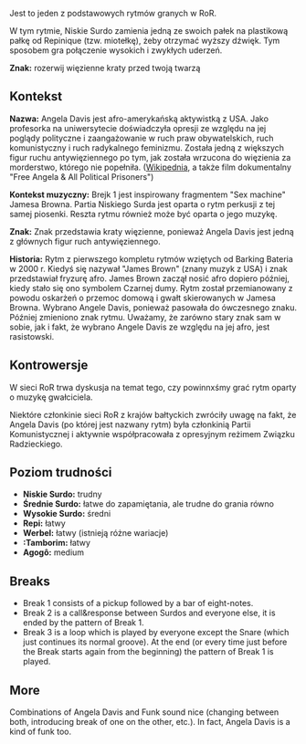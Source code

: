 Jest to jeden z podstawowych rytmów granych w RoR.

W tym rytmie, Niskie Surdo zamienia jedną ze swoich pałek na plastikową pałkę od
Repinique (tzw. miotełkę), żeby otrzymać wyższy dźwięk. Tym sposobem gra
połączenie wysokich i zwykłych uderzeń.

**Znak:** rozerwij więzienne kraty przed twoją twarzą

## Kontekst

**Nazwa:** Angela Davis jest afro-amerykańską aktywistką z USA. Jako profesorka
na uniwersytecie doświadczyła opresji ze względu na jej poglądy polityczne i
zaangażowanie w ruch praw obywatelskich, ruch komunistyczny i ruch radykalnego
feminizmu. Została jedną z większych figur ruchu antywięziennego po tym, jak
została wrzucona do więzienia za morderstwo, którego nie popełniła.
([Wikipednia](https://en.wikipedia.org/wiki/Angela_Davis), a także film
dokumentalny "Free Angela & All Political Prisoners")

**Kontekst muzyczny:** Brejk 1 jest inspirowany fragmentem "Sex machine" Jamesa
Browna. Partia Niskiego Surda jest oparta o rytm perkusji z tej samej piosenki.
Reszta rytmu również może być oparta o jego muzykę.

**Znak:** Znak przedstawia kraty więzienne, ponieważ Angela Davis jest jedną z
głównych figur ruch antywięziennego.

**Historia:** Rytm z pierwszego kompletu rytmów wziętych od Barking Bateria w
2000 r. Kiedyś się nazywał "James Brown" (znany muzyk z USA) i znak przedstawiał
fryzurę afro. James Brown zaczął nosić afro dopiero później, kiedy stało się ono
symbolem Czarnej dumy. Rytm został przemianowany z powodu oskarżeń o przemoc
domową i gwałt skierowanych w Jamesa Browna. Wybrano Angele Davis, ponieważ
pasowała do ówczesnego znaku. Później zmieniono znak rytmu. Uważamy, że zarówno
stary znak sam w sobie, jak i fakt, że wybrano Angele Davis ze względu na jej
afro, jest rasistowski.

## Kontrowersje

W sieci RoR trwa dyskusja na temat tego, czy powinnxśmy grać rytm oparty o
muzykę gwałciciela.

Niektóre członkinie sieci RoR z krajów bałtyckich zwróciły uwagę na fakt, że
Angela Davis (po której jest nazwany rytm) była członkinią Partii Komunistycznej
i aktywnie współpracowała z opresyjnym reżimem Związku Radzieckiego.

## Poziom trudności

* **Niskie Surdo:** trudny
* **Średnie Surdo:** łatwe do zapamiętania, ale trudne do grania równo
* **Wysokie Surdo:** średni
* **Repi:** łatwy
* **Werbel:** łatwy (istnieją różne wariacje)
* **:Tamborim:** łatwy
* **Agogô:** medium

## Breaks

* Break 1 consists of a pickup followed by a bar of eight-notes.
* Break 2 is a call&response between Surdos and everyone else, it is ended by
  the pattern of Break 1.
* Break 3 is a loop which is played by everyone except the Snare (which just
  continues its normal groove). At the end (or every time just before the Break
  starts again from the beginning) the pattern of Break 1 is played.

## More

Combinations of Angela Davis and Funk sound nice (changing between both,
introducing break of one on the other, etc.). In fact, Angela Davis is a kind of
funk too.
